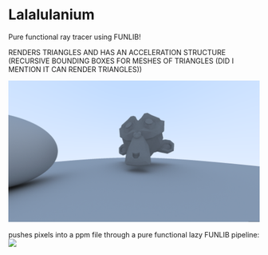 # Lalalulanium
Pure functional ray tracer using FUNLIB! 


RENDERS TRIANGLES AND HAS AN ACCELERATION STRUCTURE (RECURSIVE BOUNDING BOXES FOR MESHES OF TRIANGLES (DID I MENTION IT CAN RENDER TRIANGLES))

![](https://raw.githubusercontent.com/keptan/Lalalulanium/master/image.png)

pushes pixels into a ppm file through a pure functional lazy FUNLIB pipeline:
![](https://u.teknik.io/M1gn2.png)
